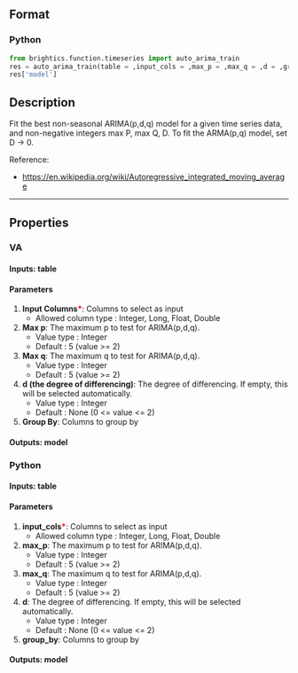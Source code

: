 ## Format
### Python
```python
from brightics.function.timeseries import auto_arima_train
res = auto_arima_train(table = ,input_cols = ,max_p = ,max_q = ,d = ,group_by = )
res['model']
```

## Description
Fit the best non-seasonal ARIMA(p,d,q) model for a given time series data, and non-negative integers max P, max Q, D. To fit the ARMA(p,q) model, set D -> 0.

Reference:
+ <https://en.wikipedia.org/wiki/Autoregressive_integrated_moving_average>

---

## Properties
### VA
#### Inputs: table

#### Parameters
1. **Input Columns**<b style="color:red">*</b>: Columns to select as input
   - Allowed column type : Integer, Long, Float, Double
2. **Max p**: The maximum p to test for ARIMA(p,d,q).
   - Value type : Integer
   - Default : 5 (value >= 2)
3. **Max q**: The maximum q to test for ARIMA(p,d,q).
   - Value type : Integer
   - Default : 5 (value >= 2)
4. **d (the degree of differencing)**: The degree of differencing. If empty, this will be selected automatically.
   - Value type : Integer
   - Default : None (0 <= value <= 2)
5. **Group By**: Columns to group by

#### Outputs: model

### Python
#### Inputs: table

#### Parameters
1. **input_cols**<b style="color:red">*</b>: Columns to select as input
   - Allowed column type : Integer, Long, Float, Double
2. **max_p**: The maximum p to test for ARIMA(p,d,q).
   - Value type : Integer
   - Default : 5 (value >= 2)
3. **max_q**: The maximum q to test for ARIMA(p,d,q).
   - Value type : Integer
   - Default : 5 (value >= 2)
4. **d**: The degree of differencing. If empty, this will be selected automatically.
   - Value type : Integer
   - Default : None (0 <= value <= 2)
5. **group_by**: Columns to group by

#### Outputs: model

